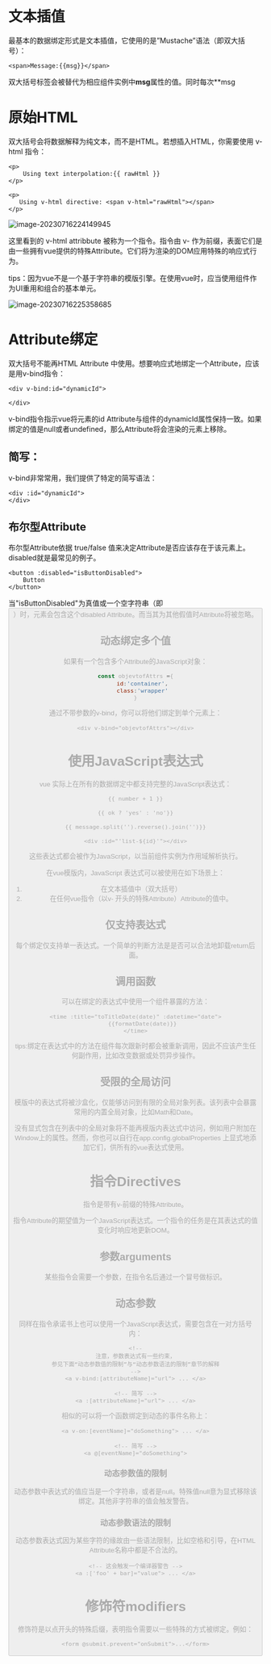 # 文本插值

最基本的数据绑定形式是文本插值，它使用的是”Mustache”语法（即双大括号）：

```vue
<span>Message:{{msg}}</span>
```

双大括号标签会被替代为相应组件实例中**msg**属性的值。同时每次**msg

# 原始HTML

双大括号会将数据解释为纯文本，而不是HTML。若想插入HTML，你需要使用 v-html 指令：

```vue
<p>
    Using text interpolation:{{ rawHtml }}
</p>

<p>
   Using v-html directive: <span v-html="rawHtml"></span>
</p>
```

![image-20230716224149945](C:\Users\26481\AppData\Roaming\Typora\typora-user-images\image-20230716224149945.png)

这里看到的 v-html attribbute 被称为一个指令。指令由 v- 作为前缀，表面它们是由一些拥有vue提供的特殊Attribute。它们将为渲染的DOM应用特殊的响应式行为。

tips：因为vue不是一个基于字符串的模版引擎。在使用vue时，应当使用组件作为UI重用和组合的基本单元。

![image-20230716225358685](C:\Users\26481\AppData\Roaming\Typora\typora-user-images\image-20230716225358685.png)

# Attribute绑定

双大括号不能再HTML Attribute 中使用。想要响应式地绑定一个Attribute，应该是用v-bind指令：

```vue
<div v-bind:id="dynamicId">
    
</div>
```

v-bind指令指示vue将元素的id Attribute与组件的dynamicId属性保持一致。如果绑定的值是null或者undefined，那么Attribute将会渲染的元素上移除。

## 简写：

 v-bind非常常用，我们提供了特定的简写语法：

```vue
<div :id="dynamicId">
</div>
```

## 布尔型Attribute

布尔型Attribute依据 true/false 值来决定Attribute是否应该存在于该元素上。disabled就是最常见的例子。

```vue
<button :disabled="isButtonDisabled">
    Button
</button>
```

当"isButtonDisabled"为真值或一个空字符串（即<button disabled="">）时，元素会包含这个disabled Attribute。而当其为其他假值时Attribute将被忽略。

## 动态绑定多个值

如果有一个包含多个Attribute的JavaScript对象：

```js
const objevtofAttrs ={
    id:'container',
    class:'wrapper'
}
```

通过不带参数的v-bind，你可以将他们绑定到单个元素上：

```vue
<div v-bind="objevtofAttrs"></div>
```

# 使用JavaScript表达式

vue 实际上在所有的数据绑定中都支持完整的JavaScript表达式：

```vue
{{ number + 1 }}

{{ ok ? 'yes' : 'no'}}

{{ message.split('').reverse().join('')}}

<div :id="'list-${id}'"></div>

```

这些表达式都会被作为JavaScript，以当前组件实例为作用域解析执行。

在vue模版内，JavaScript 表达式可以被使用在如下场景上：

1. 在文本插值中（双大括号）
2. 在任何vue指令（以v- 开头的特殊Attribute）Attribute的值中。

## 仅支持表达式

每个绑定仅支持单一表达式。一个简单的判断方法是是否可以合法地卸载return后面。

## 调用函数

可以在绑定的表达式中使用一个组件暴露的方法：

```vue
<time :title="toTitleDate(date)" :datetime="date">
	{{formatDate(date)}}
</time>
```

tips:绑定在表达式中的方法在组件每次跟新时都会被重新调用，因此不应该产生任何副作用，比如改变数据或处罚异步操作。

## 受限的全局访问

模版中的表达式将被沙盒化，仅能够访问到有限的全局对象列表。该列表中会暴露常用的内置全局对象，比如Math和Date。

没有显式包含在列表中的全局对象将不能再模版内表达式中访问，例如用户附加在Window上的属性。然而，你也可以自行在app.config.globalProperties 上显式地添加它们，供所有的vue表达式使用。

# 指令Directives

指令是带有v-前缀的特殊Attribute。

指令Attribute的期望值为一个JavaScript表达式。一个指令的任务是在其表达式的值变化时响应地更新DOM。

## 参数arguments

某些指令会需要一个参数，在指令名后通过一个冒号做标识。

## 动态参数

同样在指令承诺书上也可以使用一个JavaScript表达式，需要包含在一对方括号内：

```vue
<!--
注意，参数表达式有一些约束，
参见下面“动态参数值的限制”与“动态参数语法的限制”章节的解释
-->
<a v-bind:[attributeName]="url"> ... </a>

<!-- 简写 -->
<a :[attributeName]="url"> ... </a>
```

相似的可以将一个函数绑定到动态的事件名称上：

```vue
<a v-on:[eventName]="doSomething"> ... </a>

<!-- 简写 -->
<a @[eventName]="doSomething">
```

### 动态参数值的限制

动态参数中表达式的值应当是一个字符串，或者是null。特殊值null意为显式移除该绑定。其他非字符串的值会触发警告。

### 动态参数语法的限制

动态参数表达式因为某些字符的缘故由一些语法限制，比如空格和引导，在HTML Attribute名称中都是不合法的。

```vue
<!-- 这会触发一个编译器警告 -->
<a :['foo' + bar]="value"> ... </a>
```

# 修饰符modifiers

修饰符是以点开头的特殊后缀，表明指令需要以一些特殊的方式被绑定。例如：

```vue
<form @submit.prevent="onSubmit">...</form>
```


